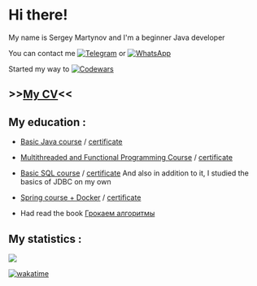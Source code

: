 # Hi there!
My name is Sergey Martynov and I'm a beginner Java developer

You can contact me [![Telegram](https://img.shields.io/badge/Telegram-2CA5E0?style=for-the-badge&logo=telegram&logoColor=white)](https://t.me/Scorpiord) or [![WhatsApp](https://img.shields.io/badge/WhatsApp-25D366?style=for-the-badge&logo=whatsapp&logoColor=white)](https://wa.me/79139347857)

Started my way to [![Codewars](https://img.shields.io/badge/Codewars-B1361E?style=for-the-badge&logo=codewars&logoColor=grey)](https://www.codewars.com/users/MartynHiro)

## >>[My CV](https://drive.google.com/file/d/1gCPSvVRxQDdka0anvFWtgjMydgIfTYyG/view?usp=drivesdk)<<

## My education :
* [Basic Java course](https://netology.ru/profile/program/jd-cp-6/schedule) / [certificate](https://drive.google.com/file/d/1Vkru6hW6aBzhMRvQVOs0oCEPlJhS60F4/view?usp=drivesdk)

* [Multithreaded and Functional Programming Course](https://netology.ru/profile/program/jadv-jd-cp/schedule) / [certificate](https://drive.google.com/file/d/1VYL2uXHdBAS02G7GOb2YbljFhABXsCl5/view?usp=drivesdk)

* [Basic SQL course](https://netology.ru/profile/program/sqlbasic/schedule) / [certificate](https://drive.google.com/file/d/1Vs-tvB7PTvCi9wQgTuCGiZGMGFk4LWhd/view?usp=drivesdk)
And also in addition to it, I studied the basics of JDBC on my own

* [Spring course + Docker](https://netology.ru/profile/program/jspr-jd-cp-5/schedule) / [certificate](https://drive.google.com/file/d/1Vs3KrVCSKavTgJU8fCqIv6BR0rgj038c/view?usp=drivesdk) 
  
* Had read the book [Грокаем алгоритмы](https://www.ozon.ru/product/grokaem-algoritmy-illyustrirovannoe-posobie-dlya-programmistov-i-lyubopytstvuyushchih-211433683/?advert=gKJX-CMhQJPA7Hfil9uQFLuJTaM8W-U6N6lz7uyUqePKug8ul0eQqYsAudTmTJa7tIDHD7zYgl9RZtIir-EoHdy0EFUJ5U-0Y5em2id2DDFHBoR5KS6nQm2ngnnOPgtxgZYr0AlG-WV3Oyjr3BVgPOoaQCSQUNgtfx6kMvPUe7ztilIbAQhkZvlotk1qI4_gwG49BmtbRN0vsUSne_0gXtjM5Dp4M2gSxrzkaKABZ95V0T181EOK9htdkgCEDvg2nsMNbRnVu0NE8VNtF1dSI3oTKPeBk4Wzmb4sjg-phnsBbGN85nJsOCA99TSNWxRLQgbw_Sp6EKsCUy2tJA&avtc=1&avte=4&avts=1684928645&keywords=%D0%B3%D1%80%D0%BE%D0%BA%D0%B0%D0%B5%D0%BC+%D0%B0%D0%BB%D0%B3%D0%BE%D1%80%D0%B8%D1%82%D0%BC%D1%8B&sh=BPbtJh7DLQ)
 ## My statistics :

  <a href="https://github.com/MartynHiro">
    <img src="http://github-profile-summary-cards.vercel.app/api/cards/profile-details?username=MartynHiro&theme=github_dark" />
  </a>
   
[![wakatime](https://wakatime.com/badge/user/00d1021d-9ed9-4ed6-b8a0-e80991b5ef96.svg?style=for-the-badge)](https://wakatime.com/@00d1021d-9ed9-4ed6-b8a0-e80991b5ef96)
